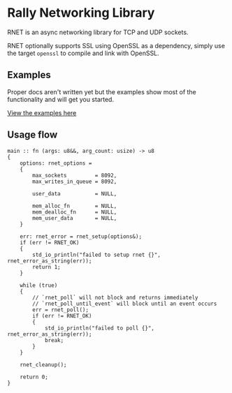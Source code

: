 # Rally Networking Library

RNET is an async networking library for TCP and UDP sockets. 

RNET optionally supports SSL using OpenSSL as a dependency, simply use the target `openssl` to compile and link with OpenSSL. 

## Examples

Proper docs aren't written yet but the examples show most of the functionality and will get you started.

[View the examples here](https://github.com/soulfoam/rnet-examples)

## Usage flow
    
```
main :: fn (args: u8&&, arg_count: usize) -> u8
{
    options: rnet_options =
    {   
        max_sockets         = 8092,
        max_writes_in_queue = 8092,

        user_data           = NULL,

        mem_alloc_fn        = NULL, 
        mem_dealloc_fn      = NULL, 
        mem_user_data       = NULL, 
    }

    err: rnet_error = rnet_setup(options&);
    if (err != RNET_OK)
    {
        std_io_println("failed to setup rnet {}", rnet_error_as_string(err));
        return 1;
    }
    
    while (true)
    {
        // `rnet_poll` will not block and returns immediately
        // `rnet_poll_until_event` will block until an event occurs 
        err = rnet_poll(); 
        if (err != RNET_OK)
        {     
            std_io_println("failed to poll {}", rnet_error_as_string(err));
            break;
        }
    }

    rnet_cleanup();

    return 0;
}
```

